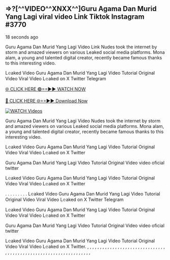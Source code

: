 ## =>?[^^VIDEO^^XNXX^^]Guru Agama Dan Murid Yang Lagi viral video Link Tiktok Instagram #3770

18 seconds ago

Guru Agama Dan Murid Yang Lagi Video Link Nudes took the internet by storm and amazed viewers on various Leaked social media platforms. Mona alam, a young and talented digital creator, recently became famous thanks to this interesting video.

L𝚎aked Video Guru Agama Dan Murid Yang Lagi Video Tutorial Original Video Viral Video L𝚎aked on X Twitter Telegram

[🌐 CLICK HERE 🟢==►► WATCH NOW](https://dekho-ki-hoy-07-2k25.blogspot.com/2025/01/viral-live.html)

[🔴 CLICK HERE 🌐==►► Download Now](https://dekho-ki-hoy-07-2k25.blogspot.com/2025/01/viral-live.html)

[![WATCH Videos](https://i.imgur.com/dJHk4Zq.gif)](https://dekho-ki-hoy-07-2k25.blogspot.com/2025/01/viral-live.html)

Guru Agama Dan Murid Yang Lagi Video Nudes took the internet by storm and amazed viewers on various Leaked social media platforms. Mona alam, a young and talented digital creator, recently became famous thanks to this interesting video.

L𝚎aked Video Guru Agama Dan Murid Yang Lagi Video Tutorial Original Video Viral Video L𝚎aked on X Twitter

Guru Agama Dan Murid Yang Lagi Video Tutorial Original Video video oficial twitter

L𝚎aked Video Guru Agama Dan Murid Yang Lagi Video Tutorial Original Video Viral Video L𝚎aked on X Twitter

. . . . . . . . . L𝚎aked Video Guru Agama Dan Murid Yang Lagi Video Tutorial Original Video Viral Video L𝚎aked on X Twitter Telegram

L𝚎aked Video Guru Agama Dan Murid Yang Lagi Video Tutorial Original Video Viral Video L𝚎aked on X Twitter

Guru Agama Dan Murid Yang Lagi Video Tutorial Original Video video oficial twitter

L𝚎aked Video Guru Agama Dan Murid Yang Lagi Video Tutorial Original Video Viral Video L𝚎aked on X Twitter.
,
,
,
,
,
,
,
,
,
,
,
,
,
,
,
,
,
,
,
,
,
,
,
,
,
,
,
,
,
,
,
,
,
,
,
,
,
,
,
,
,
,
,
,
,
,
,
,
,
,
,
,
,
,
,
,
,
,
,
,
,
,
,
,
,

